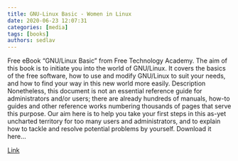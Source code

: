 ```yaml
---
title: GNU-Linux Basic - Women in Linux
date: 2020-06-23 12:07:31
categories: [media]
tags: [books]
authors: sedlav
---
```


Free eBook “GNU/Linux Basic” from Free Technology Academy. The aim of this book is to initiate you into the world of GNU/Linux. It covers the basics of the free software, how to use and modify GNU/Linux to suit your needs, and how to find your way in this new world more easily. Description Nonetheless, this document is not an essential reference guide for administrators and/or users; there are already hundreds of manuals, how-to guides and other reference works numbering thousands of pages that serve this purpose. Our aim here is to help you take your first steps in this as-yet uncharted territory for too many users and administrators, and to explain how to tackle and resolve potential problems by yourself. Download it here…

[Link](http://www.womeninlinux.com/index.php/2020/06/22/gnulinux-basic/)
